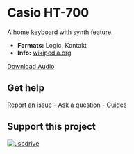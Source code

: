 # Casio HT-700 

A home keyboard with synth feature. 

-   **Formats:** Logic, Kontakt
-    **Info:** [wikipedia.org](https://en.wikipedia.org/wiki/Casio_SD_Synthesizers/)

[Download Audio](https://github.com/publicsamples/Casio-HT-700/releases/tag/1.0)

## **Get help**

[Report an issue](https://github.com/publicsamples/home/issues) - [Ask a question](https://github.com/publicsamples/home/discussions) - [Guides](https://github.com/publicsamples/home/wiki)

## **Support this project**

[
![usbdrive](https://www.modularsamples.com/img/USB.png)
](https://www.modularsamples.com/sample-library-on-usb-drive/)

